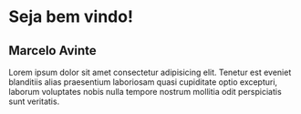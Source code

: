 <h1>Seja bem vindo!</h1>
<h2>Marcelo Avinte</h2>
<p>Lorem ipsum dolor sit amet consectetur adipisicing elit. Tenetur est eveniet blanditiis alias praesentium laboriosam quasi cupiditate optio excepturi, laborum voluptates nobis nulla tempore nostrum mollitia odit perspiciatis sunt veritatis.</p>
